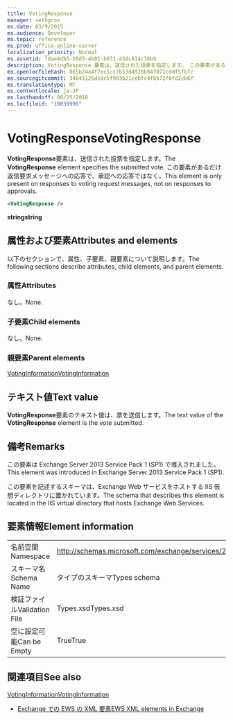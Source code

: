 ```yaml
---
title: VotingResponse
manager: sethgros
ms.date: 03/9/2015
ms.audience: Developer
ms.topic: reference
ms.prod: office-online-server
localization_priority: Normal
ms.assetid: 7dae4db5-28d3-4b81-b071-458c814c36b9
description: VotingResponse 要素は、送信された投票を指定します。 この要素があるだけ返信要求メッセージへの応答で、承認への応答ではなく。
ms.openlocfilehash: 865b24a4f7ec1cc7b53d4928b04f071cddf5fbfc
ms.sourcegitcommit: 34041125dc8c5f993b21cebfc4f8b72f0fd2cb6f
ms.translationtype: MT
ms.contentlocale: ja-JP
ms.lasthandoff: 06/25/2018
ms.locfileid: "19839996"
---
```

# <a name="votingresponse"></a><span data-ttu-id="65d67-104">VotingResponse</span><span class="sxs-lookup"><span data-stu-id="65d67-104">VotingResponse</span></span>

<span data-ttu-id="65d67-105">**VotingResponse**要素は、送信された投票を指定します。</span><span class="sxs-lookup"><span data-stu-id="65d67-105">The **VotingResponse** element specifies the submitted vote.</span></span> <span data-ttu-id="65d67-106">この要素があるだけ返信要求メッセージへの応答で、承認への応答ではなく。</span><span class="sxs-lookup"><span data-stu-id="65d67-106">This element is only present on responses to voting request messages, not on responses to approvals.</span></span> 
  
```XML
<VotingResponse />
```

 <span data-ttu-id="65d67-107">**string**</span><span class="sxs-lookup"><span data-stu-id="65d67-107">**string**</span></span>
## <a name="attributes-and-elements"></a><span data-ttu-id="65d67-108">属性および要素</span><span class="sxs-lookup"><span data-stu-id="65d67-108">Attributes and elements</span></span>

<span data-ttu-id="65d67-109">以下のセクションで、属性、子要素、親要素について説明します。</span><span class="sxs-lookup"><span data-stu-id="65d67-109">The following sections describe attributes, child elements, and parent elements.</span></span>
  
### <a name="attributes"></a><span data-ttu-id="65d67-110">属性</span><span class="sxs-lookup"><span data-stu-id="65d67-110">Attributes</span></span>

<span data-ttu-id="65d67-111">なし。</span><span class="sxs-lookup"><span data-stu-id="65d67-111">None.</span></span>
  
### <a name="child-elements"></a><span data-ttu-id="65d67-112">子要素</span><span class="sxs-lookup"><span data-stu-id="65d67-112">Child elements</span></span>

<span data-ttu-id="65d67-113">なし。</span><span class="sxs-lookup"><span data-stu-id="65d67-113">None.</span></span>
  
### <a name="parent-elements"></a><span data-ttu-id="65d67-114">親要素</span><span class="sxs-lookup"><span data-stu-id="65d67-114">Parent elements</span></span>

[<span data-ttu-id="65d67-115">VotingInformation</span><span class="sxs-lookup"><span data-stu-id="65d67-115">VotingInformation</span></span>](votinginformation.md)
  
## <a name="text-value"></a><span data-ttu-id="65d67-116">テキスト値</span><span class="sxs-lookup"><span data-stu-id="65d67-116">Text value</span></span>

<span data-ttu-id="65d67-117">**VotingResponse**要素のテキスト値は、票を送信します。</span><span class="sxs-lookup"><span data-stu-id="65d67-117">The text value of the **VotingResponse** element is the vote submitted.</span></span> 
  
## <a name="remarks"></a><span data-ttu-id="65d67-118">備考</span><span class="sxs-lookup"><span data-stu-id="65d67-118">Remarks</span></span>

<span data-ttu-id="65d67-119">この要素は Exchange Server 2013 Service Pack 1 (SP1) で導入されました。</span><span class="sxs-lookup"><span data-stu-id="65d67-119">This element was introduced in Exchange Server 2013 Service Pack 1 (SP1).</span></span>
  
<span data-ttu-id="65d67-120">この要素を記述するスキーマは、Exchange Web サービスをホストする IIS 仮想ディレクトリに置かれています。</span><span class="sxs-lookup"><span data-stu-id="65d67-120">The schema that describes this element is located in the IIS virtual directory that hosts Exchange Web Services.</span></span>
  
## <a name="element-information"></a><span data-ttu-id="65d67-121">要素情報</span><span class="sxs-lookup"><span data-stu-id="65d67-121">Element information</span></span>

|||
|:-----|:-----|
|<span data-ttu-id="65d67-122">名前空間</span><span class="sxs-lookup"><span data-stu-id="65d67-122">Namespace</span></span>  <br/> |http://schemas.microsoft.com/exchange/services/2006/types  <br/> |
|<span data-ttu-id="65d67-123">スキーマ名</span><span class="sxs-lookup"><span data-stu-id="65d67-123">Schema Name</span></span>  <br/> |<span data-ttu-id="65d67-124">タイプのスキーマ</span><span class="sxs-lookup"><span data-stu-id="65d67-124">Types schema</span></span>  <br/> |
|<span data-ttu-id="65d67-125">検証ファイル</span><span class="sxs-lookup"><span data-stu-id="65d67-125">Validation File</span></span>  <br/> |<span data-ttu-id="65d67-126">Types.xsd</span><span class="sxs-lookup"><span data-stu-id="65d67-126">Types.xsd</span></span>  <br/> |
|<span data-ttu-id="65d67-127">空に設定可能</span><span class="sxs-lookup"><span data-stu-id="65d67-127">Can be Empty</span></span>  <br/> |<span data-ttu-id="65d67-128">True</span><span class="sxs-lookup"><span data-stu-id="65d67-128">True</span></span>  <br/> |
   
## <a name="see-also"></a><span data-ttu-id="65d67-129">関連項目</span><span class="sxs-lookup"><span data-stu-id="65d67-129">See also</span></span>



[<span data-ttu-id="65d67-130">VotingInformation</span><span class="sxs-lookup"><span data-stu-id="65d67-130">VotingInformation</span></span>](votinginformation.md)


- [<span data-ttu-id="65d67-131">Exchange での EWS の XML 要素</span><span class="sxs-lookup"><span data-stu-id="65d67-131">EWS XML elements in Exchange</span></span>](ews-xml-elements-in-exchange.md)

